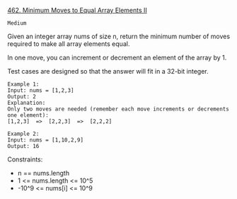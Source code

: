 [462. Minimum Moves to Equal Array Elements II](https://leetcode.com/problems/minimum-moves-to-equal-array-elements-ii/)

`Medium`


Given an integer array nums of size n, return the minimum number of moves required to make all array elements equal.

In one move, you can increment or decrement an element of the array by 1.

Test cases are designed so that the answer will fit in a 32-bit integer.

```
Example 1:
Input: nums = [1,2,3]
Output: 2
Explanation:
Only two moves are needed (remember each move increments or decrements one element):
[1,2,3]  =>  [2,2,3]  =>  [2,2,2]

Example 2:
Input: nums = [1,10,2,9]
Output: 16
```

Constraints:

- n == nums.length
- 1 <= nums.length <= 10^5
- -10^9 <= nums[i] <= 10^9

